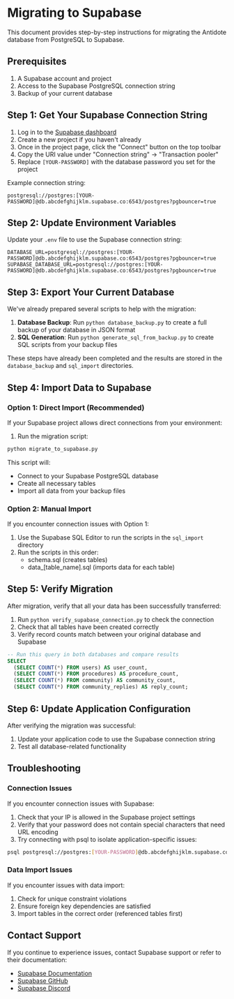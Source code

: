 # Migrating to Supabase

This document provides step-by-step instructions for migrating the Antidote database from PostgreSQL to Supabase.

## Prerequisites

1. A Supabase account and project
2. Access to the Supabase PostgreSQL connection string
3. Backup of your current database

## Step 1: Get Your Supabase Connection String

1. Log in to the [Supabase dashboard](https://supabase.com/dashboard/projects)
2. Create a new project if you haven't already
3. Once in the project page, click the "Connect" button on the top toolbar
4. Copy the URI value under "Connection string" -> "Transaction pooler"
5. Replace `[YOUR-PASSWORD]` with the database password you set for the project

Example connection string:
```
postgresql://postgres:[YOUR-PASSWORD]@db.abcdefghijklm.supabase.co:6543/postgres?pgbouncer=true
```

## Step 2: Update Environment Variables

Update your `.env` file to use the Supabase connection string:

```
DATABASE_URL=postgresql://postgres:[YOUR-PASSWORD]@db.abcdefghijklm.supabase.co:6543/postgres?pgbouncer=true
SUPABASE_DATABASE_URL=postgresql://postgres:[YOUR-PASSWORD]@db.abcdefghijklm.supabase.co:6543/postgres?pgbouncer=true
```

## Step 3: Export Your Current Database

We've already prepared several scripts to help with the migration:

1. **Database Backup**: Run `python database_backup.py` to create a full backup of your database in JSON format
2. **SQL Generation**: Run `python generate_sql_from_backup.py` to create SQL scripts from your backup files

These steps have already been completed and the results are stored in the `database_backup` and `sql_import` directories.

## Step 4: Import Data to Supabase

### Option 1: Direct Import (Recommended)

If your Supabase project allows direct connections from your environment:

1. Run the migration script:

```bash
python migrate_to_supabase.py
```

This script will:
- Connect to your Supabase PostgreSQL database
- Create all necessary tables
- Import all data from your backup files

### Option 2: Manual Import

If you encounter connection issues with Option 1:

1. Use the Supabase SQL Editor to run the scripts in the `sql_import` directory
2. Run the scripts in this order:
   - schema.sql (creates tables)
   - data_[table_name].sql (imports data for each table)

## Step 5: Verify Migration

After migration, verify that all your data has been successfully transferred:

1. Run `python verify_supabase_connection.py` to check the connection
2. Check that all tables have been created correctly
3. Verify record counts match between your original database and Supabase

```sql
-- Run this query in both databases and compare results
SELECT 
  (SELECT COUNT(*) FROM users) AS user_count,
  (SELECT COUNT(*) FROM procedures) AS procedure_count,
  (SELECT COUNT(*) FROM community) AS community_count,
  (SELECT COUNT(*) FROM community_replies) AS reply_count;
```

## Step 6: Update Application Configuration

After verifying the migration was successful:

1. Update your application code to use the Supabase connection string
2. Test all database-related functionality

## Troubleshooting

### Connection Issues

If you encounter connection issues with Supabase:

1. Check that your IP is allowed in the Supabase project settings
2. Verify that your password does not contain special characters that need URL encoding
3. Try connecting with psql to isolate application-specific issues:

```bash
psql postgresql://postgres:[YOUR-PASSWORD]@db.abcdefghijklm.supabase.co:6543/postgres?pgbouncer=true
```

### Data Import Issues

If you encounter issues with data import:

1. Check for unique constraint violations
2. Ensure foreign key dependencies are satisfied
3. Import tables in the correct order (referenced tables first)

## Contact Support

If you continue to experience issues, contact Supabase support or refer to their documentation:

- [Supabase Documentation](https://supabase.com/docs)
- [Supabase GitHub](https://github.com/supabase/supabase)
- [Supabase Discord](https://discord.supabase.com)